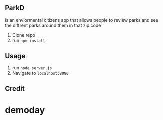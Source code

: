 ## ParkD
  is an enviormental citizens app that allows people to review parks and see the diffrent parks around them in that zip code
  
1. Clone repo
2. run `npm install`

## Usage

1. run `node server.js`
2. Navigate to `localhost:8080`

## Credit


# demoday


